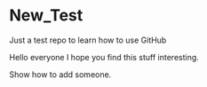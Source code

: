 # New_Test
Just a test repo to learn how to use GitHub

Hello everyone I hope you find this stuff interesting. 

Show how to add someone.

